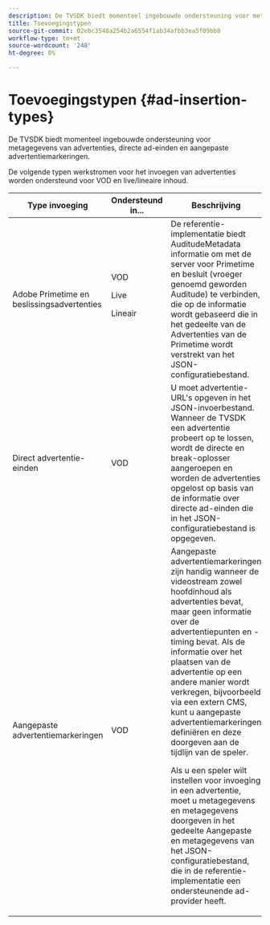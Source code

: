 ```yaml
---
description: De TVSDK biedt momenteel ingebouwde ondersteuning voor metagegevens van advertenties, directe ad-einden en aangepaste advertentiemarkeringen.
title: Toevoegingstypen
source-git-commit: 02ebc3548a254b2a6554f1ab34afbb3ea5f09bb8
workflow-type: tm+mt
source-wordcount: '248'
ht-degree: 0%

---
```


# Toevoegingstypen {#ad-insertion-types}

De TVSDK biedt momenteel ingebouwde ondersteuning voor metagegevens van advertenties, directe ad-einden en aangepaste advertentiemarkeringen.

De volgende typen werkstromen voor het invoegen van advertenties worden ondersteund voor VOD en live/lineaire inhoud.

<table id="table_1C3A659BDDB7453CA953A103045FCA01"> 
 <thead> 
  <tr> 
   <th colname="col1" class="entry"> Type invoeging </th> 
   <th colname="col2" class="entry"> Ondersteund in... </th> 
   <th colname="col3" class="entry"> Beschrijving </th> 
  </tr>
 </thead>
 <tbody> 
  <tr> 
   <td colname="col1"> Adobe Primetime en beslissingsadvertenties </td> 
   <td colname="col2">VOD <p>Live </p> <p>Lineair </p> </td> 
   <td colname="col3">De referentie-implementatie biedt <span class="codeph"> AuditudeMetadata</span> informatie om met de server voor Primetime en besluit (vroeger genoemd geworden Auditude) te verbinden, die op de informatie wordt gebaseerd die in het gedeelte van de Advertenties van de Primetime wordt verstrekt</a> van het JSON-configuratiebestand</a>. </td> 
  </tr> 
  <tr> 
   <td colname="col1"> Direct advertentie-einden </td> 
   <td colname="col2"> VOD </td> 
   <td colname="col3">U moet advertentie-URL's opgeven in het JSON-invoerbestand. Wanneer de TVSDK een advertentie probeert op te lossen, wordt de directe en break-oplosser aangeroepen en worden de advertenties opgelost op basis van de informatie over directe ad-einden die in het JSON-configuratiebestand is opgegeven</a>. </td> 
  </tr> 
  <tr> 
   <td colname="col1"> Aangepaste advertentiemarkeringen </td> 
   <td colname="col2"> VOD </td> 
   <td colname="col3">Aangepaste advertentiemarkeringen zijn handig wanneer de videostream zowel hoofdinhoud als advertenties bevat, maar geen informatie over de advertentiepunten en -timing bevat. Als de informatie over het plaatsen van de advertentie op een andere manier wordt verkregen, bijvoorbeeld via een extern CMS, kunt u aangepaste advertentiemarkeringen definiëren en deze doorgeven aan de tijdlijn van de speler. <p>Als u een speler wilt instellen voor invoeging in een advertentie, moet u metagegevens en metagegevens doorgeven in het gedeelte Aangepaste en metagegevens van het JSON-configuratiebestand</a>, die in de referentie-implementatie een ondersteunende ad-provider heeft. </p> </td>
  </tr>
 </tbody>
</table>
